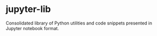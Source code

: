 # jupyter-lib
Consolidated library of Python utilities and code snippets presented in Jupyter notebook format.

